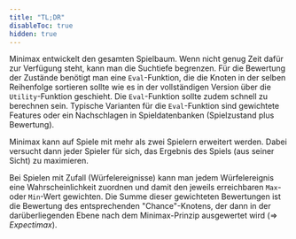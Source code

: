 ```yaml
---
title: "TL;DR"
disableToc: true
hidden: true
---
```



Minimax entwickelt den gesamten Spielbaum. Wenn nicht genug Zeit dafür zur Verfügung steht, kann man die
Suchtiefe begrenzen. Für die Bewertung der Zustände benötigt man eine `Eval`-Funktion, die die Knoten in
der selben Reihenfolge sortieren sollte wie es in der vollständigen Version über die `Utility`-Funktion
geschieht. Die `Eval`-Funktion sollte zudem schnell zu berechnen sein. Typische Varianten für die
`Eval`-Funktion sind gewichtete Features oder ein Nachschlagen in Spieldatenbanken (Spielzustand plus
Bewertung).

Minimax kann auf Spiele mit mehr als zwei Spielern erweitert werden. Dabei versucht dann jeder Spieler für
sich, das Ergebnis des Spiels (aus seiner Sicht) zu maximieren.

Bei Spielen mit Zufall (Würfelereignisse) kann man jedem Würfelereignis eine Wahrscheinlichkeit zuordnen
und damit den jeweils erreichbaren `Max`- oder `Min`-Wert gewichten. Die Summe dieser gewichteten Bewertungen
ist die Bewertung des entsprechenden "Chance"-Knotens, der dann in der darüberliegenden Ebene nach dem
Minimax-Prinzip ausgewertet wird (=> *Expectimax*).
